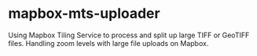 # mapbox-mts-uploader
Using Mapbox Tiling Service to process and split up large TIFF or GeoTIFF files. Handling zoom levels with large file uploads on Mapbox.
